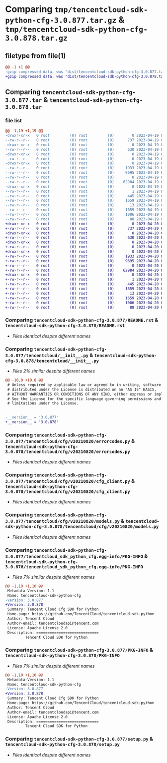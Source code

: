 # Comparing `tmp/tencentcloud-sdk-python-cfg-3.0.877.tar.gz` & `tmp/tencentcloud-sdk-python-cfg-3.0.878.tar.gz`

## filetype from file(1)

```diff
@@ -1 +1 @@
-gzip compressed data, was "dist/tencentcloud-sdk-python-cfg-3.0.877.tar", last modified: Wed Apr 19 09:08:54 2023, max compression
+gzip compressed data, was "dist/tencentcloud-sdk-python-cfg-3.0.878.tar", last modified: Thu Apr 20 00:22:53 2023, max compression
```

## Comparing `tencentcloud-sdk-python-cfg-3.0.877.tar` & `tencentcloud-sdk-python-cfg-3.0.878.tar`

### file list

```diff
@@ -1,19 +1,19 @@
-drwxr-xr-x   0 root         (0) root         (0)        0 2023-04-19 09:08:54.000000 tencentcloud-sdk-python-cfg-3.0.877/
--rw-r--r--   0 root         (0) root         (0)      737 2023-04-19 09:08:54.000000 tencentcloud-sdk-python-cfg-3.0.877/README.rst
-drwxr-xr-x   0 root         (0) root         (0)        0 2023-04-19 09:08:54.000000 tencentcloud-sdk-python-cfg-3.0.877/tencentcloud/
--rw-r--r--   0 root         (0) root         (0)      630 2023-04-19 09:08:54.000000 tencentcloud-sdk-python-cfg-3.0.877/tencentcloud/__init__.py
-drwxr-xr-x   0 root         (0) root         (0)        0 2023-04-19 09:08:54.000000 tencentcloud-sdk-python-cfg-3.0.877/tencentcloud/cfg/
--rw-r--r--   0 root         (0) root         (0)        0 2023-04-19 09:08:54.000000 tencentcloud-sdk-python-cfg-3.0.877/tencentcloud/cfg/__init__.py
-drwxr-xr-x   0 root         (0) root         (0)        0 2023-04-19 09:08:54.000000 tencentcloud-sdk-python-cfg-3.0.877/tencentcloud/cfg/v20210820/
--rw-r--r--   0 root         (0) root         (0)     1933 2023-04-19 09:08:54.000000 tencentcloud-sdk-python-cfg-3.0.877/tencentcloud/cfg/v20210820/errorcodes.py
--rw-r--r--   0 root         (0) root         (0)     9695 2023-04-19 09:08:54.000000 tencentcloud-sdk-python-cfg-3.0.877/tencentcloud/cfg/v20210820/cfg_client.py
--rw-r--r--   0 root         (0) root         (0)        0 2023-04-19 09:08:54.000000 tencentcloud-sdk-python-cfg-3.0.877/tencentcloud/cfg/v20210820/__init__.py
--rw-r--r--   0 root         (0) root         (0)    62984 2023-04-19 09:08:54.000000 tencentcloud-sdk-python-cfg-3.0.877/tencentcloud/cfg/v20210820/models.py
-drwxr-xr-x   0 root         (0) root         (0)        0 2023-04-19 09:08:54.000000 tencentcloud-sdk-python-cfg-3.0.877/tencentcloud_sdk_python_cfg.egg-info/
--rw-r--r--   0 root         (0) root         (0)        1 2023-04-19 09:08:54.000000 tencentcloud-sdk-python-cfg-3.0.877/tencentcloud_sdk_python_cfg.egg-info/dependency_links.txt
--rw-r--r--   0 root         (0) root         (0)      445 2023-04-19 09:08:54.000000 tencentcloud-sdk-python-cfg-3.0.877/tencentcloud_sdk_python_cfg.egg-info/SOURCES.txt
--rw-r--r--   0 root         (0) root         (0)     1659 2023-04-19 09:08:54.000000 tencentcloud-sdk-python-cfg-3.0.877/tencentcloud_sdk_python_cfg.egg-info/PKG-INFO
--rw-r--r--   0 root         (0) root         (0)       13 2023-04-19 09:08:54.000000 tencentcloud-sdk-python-cfg-3.0.877/tencentcloud_sdk_python_cfg.egg-info/top_level.txt
--rw-r--r--   0 root         (0) root         (0)     1659 2023-04-19 09:08:54.000000 tencentcloud-sdk-python-cfg-3.0.877/PKG-INFO
--rw-r--r--   0 root         (0) root         (0)     1006 2023-04-19 09:08:54.000000 tencentcloud-sdk-python-cfg-3.0.877/setup.py
--rw-r--r--   0 root         (0) root         (0)       88 2023-04-19 09:08:54.000000 tencentcloud-sdk-python-cfg-3.0.877/setup.cfg
+drwxr-xr-x   0 root         (0) root         (0)        0 2023-04-20 00:22:53.000000 tencentcloud-sdk-python-cfg-3.0.878/
+-rw-r--r--   0 root         (0) root         (0)      737 2023-04-20 00:22:53.000000 tencentcloud-sdk-python-cfg-3.0.878/README.rst
+drwxr-xr-x   0 root         (0) root         (0)        0 2023-04-20 00:22:53.000000 tencentcloud-sdk-python-cfg-3.0.878/tencentcloud/
+-rw-r--r--   0 root         (0) root         (0)      630 2023-04-20 00:22:53.000000 tencentcloud-sdk-python-cfg-3.0.878/tencentcloud/__init__.py
+drwxr-xr-x   0 root         (0) root         (0)        0 2023-04-20 00:22:53.000000 tencentcloud-sdk-python-cfg-3.0.878/tencentcloud/cfg/
+-rw-r--r--   0 root         (0) root         (0)        0 2023-04-20 00:22:53.000000 tencentcloud-sdk-python-cfg-3.0.878/tencentcloud/cfg/__init__.py
+drwxr-xr-x   0 root         (0) root         (0)        0 2023-04-20 00:22:53.000000 tencentcloud-sdk-python-cfg-3.0.878/tencentcloud/cfg/v20210820/
+-rw-r--r--   0 root         (0) root         (0)     1933 2023-04-20 00:22:53.000000 tencentcloud-sdk-python-cfg-3.0.878/tencentcloud/cfg/v20210820/errorcodes.py
+-rw-r--r--   0 root         (0) root         (0)     9695 2023-04-20 00:22:53.000000 tencentcloud-sdk-python-cfg-3.0.878/tencentcloud/cfg/v20210820/cfg_client.py
+-rw-r--r--   0 root         (0) root         (0)        0 2023-04-20 00:22:53.000000 tencentcloud-sdk-python-cfg-3.0.878/tencentcloud/cfg/v20210820/__init__.py
+-rw-r--r--   0 root         (0) root         (0)    62984 2023-04-20 00:22:53.000000 tencentcloud-sdk-python-cfg-3.0.878/tencentcloud/cfg/v20210820/models.py
+drwxr-xr-x   0 root         (0) root         (0)        0 2023-04-20 00:22:53.000000 tencentcloud-sdk-python-cfg-3.0.878/tencentcloud_sdk_python_cfg.egg-info/
+-rw-r--r--   0 root         (0) root         (0)        1 2023-04-20 00:22:53.000000 tencentcloud-sdk-python-cfg-3.0.878/tencentcloud_sdk_python_cfg.egg-info/dependency_links.txt
+-rw-r--r--   0 root         (0) root         (0)      445 2023-04-20 00:22:53.000000 tencentcloud-sdk-python-cfg-3.0.878/tencentcloud_sdk_python_cfg.egg-info/SOURCES.txt
+-rw-r--r--   0 root         (0) root         (0)     1659 2023-04-20 00:22:53.000000 tencentcloud-sdk-python-cfg-3.0.878/tencentcloud_sdk_python_cfg.egg-info/PKG-INFO
+-rw-r--r--   0 root         (0) root         (0)       13 2023-04-20 00:22:53.000000 tencentcloud-sdk-python-cfg-3.0.878/tencentcloud_sdk_python_cfg.egg-info/top_level.txt
+-rw-r--r--   0 root         (0) root         (0)     1659 2023-04-20 00:22:53.000000 tencentcloud-sdk-python-cfg-3.0.878/PKG-INFO
+-rw-r--r--   0 root         (0) root         (0)     1006 2023-04-20 00:22:53.000000 tencentcloud-sdk-python-cfg-3.0.878/setup.py
+-rw-r--r--   0 root         (0) root         (0)       88 2023-04-20 00:22:53.000000 tencentcloud-sdk-python-cfg-3.0.878/setup.cfg
```

### Comparing `tencentcloud-sdk-python-cfg-3.0.877/README.rst` & `tencentcloud-sdk-python-cfg-3.0.878/README.rst`

 * *Files identical despite different names*

### Comparing `tencentcloud-sdk-python-cfg-3.0.877/tencentcloud/__init__.py` & `tencentcloud-sdk-python-cfg-3.0.878/tencentcloud/__init__.py`

 * *Files 2% similar despite different names*

```diff
@@ -10,8 +10,8 @@
 # Unless required by applicable law or agreed to in writing, software
 # distributed under the License is distributed on an "AS IS" BASIS,
 # WITHOUT WARRANTIES OR CONDITIONS OF ANY KIND, either express or implied.
 # See the License for the specific language governing permissions and
 # limitations under the License.
 
 
-__version__ = '3.0.877'
+__version__ = '3.0.878'
```

### Comparing `tencentcloud-sdk-python-cfg-3.0.877/tencentcloud/cfg/v20210820/errorcodes.py` & `tencentcloud-sdk-python-cfg-3.0.878/tencentcloud/cfg/v20210820/errorcodes.py`

 * *Files identical despite different names*

### Comparing `tencentcloud-sdk-python-cfg-3.0.877/tencentcloud/cfg/v20210820/cfg_client.py` & `tencentcloud-sdk-python-cfg-3.0.878/tencentcloud/cfg/v20210820/cfg_client.py`

 * *Files identical despite different names*

### Comparing `tencentcloud-sdk-python-cfg-3.0.877/tencentcloud/cfg/v20210820/models.py` & `tencentcloud-sdk-python-cfg-3.0.878/tencentcloud/cfg/v20210820/models.py`

 * *Files identical despite different names*

### Comparing `tencentcloud-sdk-python-cfg-3.0.877/tencentcloud_sdk_python_cfg.egg-info/PKG-INFO` & `tencentcloud-sdk-python-cfg-3.0.878/tencentcloud_sdk_python_cfg.egg-info/PKG-INFO`

 * *Files 7% similar despite different names*

```diff
@@ -1,10 +1,10 @@
 Metadata-Version: 1.1
 Name: tencentcloud-sdk-python-cfg
-Version: 3.0.877
+Version: 3.0.878
 Summary: Tencent Cloud Cfg SDK for Python
 Home-page: https://github.com/TencentCloud/tencentcloud-sdk-python
 Author: Tencent Cloud
 Author-email: tencentcloudapi@tencent.com
 License: Apache License 2.0
 Description: ============================
         Tencent Cloud SDK for Python
```

### Comparing `tencentcloud-sdk-python-cfg-3.0.877/PKG-INFO` & `tencentcloud-sdk-python-cfg-3.0.878/PKG-INFO`

 * *Files 7% similar despite different names*

```diff
@@ -1,10 +1,10 @@
 Metadata-Version: 1.1
 Name: tencentcloud-sdk-python-cfg
-Version: 3.0.877
+Version: 3.0.878
 Summary: Tencent Cloud Cfg SDK for Python
 Home-page: https://github.com/TencentCloud/tencentcloud-sdk-python
 Author: Tencent Cloud
 Author-email: tencentcloudapi@tencent.com
 License: Apache License 2.0
 Description: ============================
         Tencent Cloud SDK for Python
```

### Comparing `tencentcloud-sdk-python-cfg-3.0.877/setup.py` & `tencentcloud-sdk-python-cfg-3.0.878/setup.py`

 * *Files identical despite different names*

